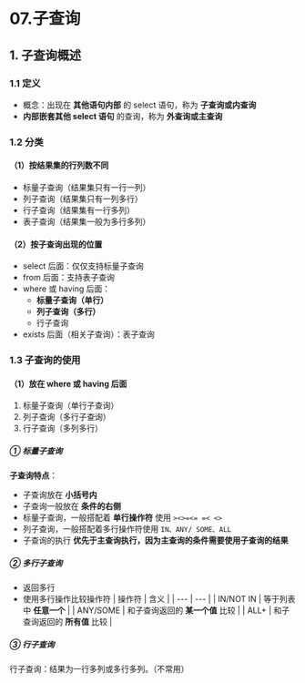 # 07.子查询

## 1. 子查询概述

### 1.1 定义

- 概念：出现在 **其他语句内部** 的 select 语句，称为 **子查询或内查询**
- **内部嵌套其他 select 语句** 的查询，称为 **外查询或主查询**

### 1.2 分类

#### （1）按结果集的行列数不同

- 标量子查询（结果集只有一行一列）
- 列子查询（结果集只有一列多行）
- 行子查询（结果集有一行多列）
- 表子查询（结果集一般为多行多列）

#### （2）按子查询出现的位置

- select 后面：仅仅支持标量子查询
- from 后面：支持表子查询
- where 或 having 后面：
  - **标量子查询（单行）**
  - **列子查询（多行）**
  - 行子查询
- exists 后面（相关子查询）：表子查询

### 1.3 子查询的使用

#### （1）放在 where 或 having 后面

1. 标量子查询（单行子查询）
2. 列子查询（多行子查询）
3. 行子查询（多列多行）

##### ① 标量子查询

**子查询特点**：

- 子查询放在 **小括号内**
- 子查询一般放在 **条件的右侧**
- 标量子查询，一般搭配着 **单行操作符** 使用
  `><>=<= =< <>`
- 列子查询，一般搭配着多行操作符使用
  `IN、ANY/ SOME、ALL`
- 子查询的执行 **优先于主查询执行，因为主查询的条件需要使用子查询的结果**

##### ② 多行子查询

- 返回多行
- 使用多行操作比较操作符
  | 操作符 | 含义 |
  | --- | --- |
  | IN/NOT IN | 等于列表中 **任意一个** |
  | ANY/SOME | 和子查询返回的 **某一个值** 比较 |
  | ALL+ | 和子查询返回的 **所有值** 比较 |

##### ③ 行子查询

行子查询：结果为一行多列或多行多列。（不常用）
